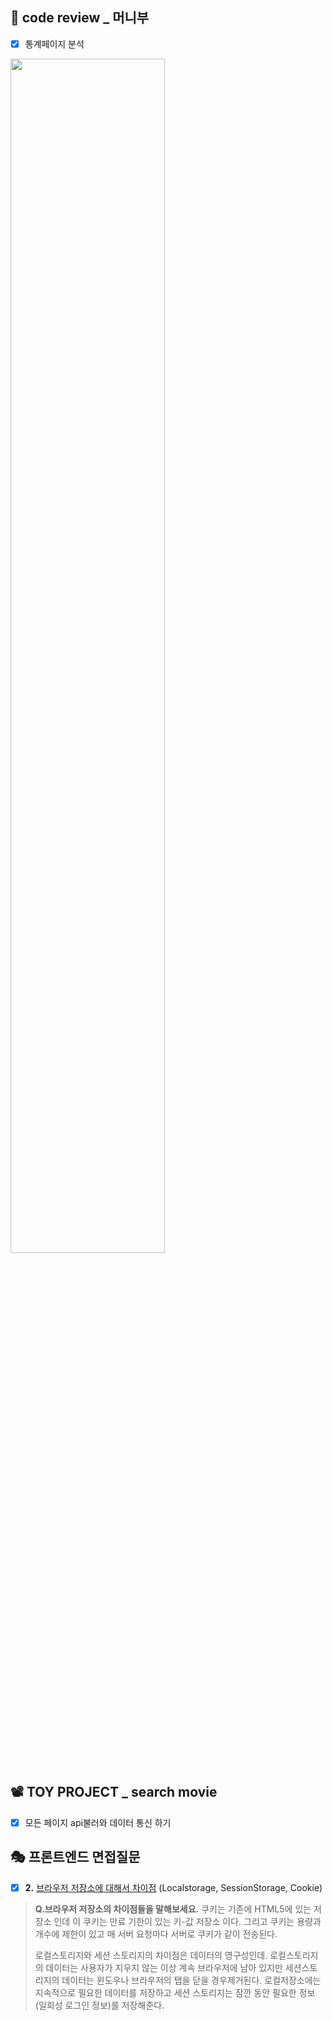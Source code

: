 ## 📑  code review _ 머니부

 - [x] 통계페이지 분석

<img src="https://ifh.cc/g/bQXRMW.jpg" width="70%"/>

## 📽 TOY PROJECT _ search movie 
 - [x] 모든 페이지 api불러와 데이터 통신 하기

## 🎭 프론트엔드 면접질문
- [x] **2.** [브라우저 저장소에 대해서 차이점](https://velog.io/@gay0ung/%EB%B8%8C%EB%9D%BC%EC%9A%B0%EC%A0%80-%EC%A0%80%EC%9E%A5%EC%86%8C)
(Localstorage, SessionStorage, Cookie)
> **Q.브라우저 저장소의 차이점들을 말해보세요.**
> 쿠키는 기존에 HTML5에 있는 저장소 인데 이 쿠키는 만료 기한이 있는 키-값 저장소 이다. 그리고 쿠키는 용량과 개수에 제한이 있고 매 서버 요청마다 서버로 쿠키가 같이 전송된다.
> 
> 로컬스토리지와 세션 스토리지의 차이점은 데이터의 영구성인데. 로컬스토리지의 데이터는 사용자가 지우지 않는 이상 계속 브라우저에 남아 있지만 세션스토리지의 데이터는 윈도우나 브라우저의 탭을 닫을 경우제거된다. 로컬저장소에는 지속적으로 필요한 데이터를 저장하고 세션 스토리지는 잠깐 동안 필요한 정보(일회성 로그인 정보)를 저장해준다.


